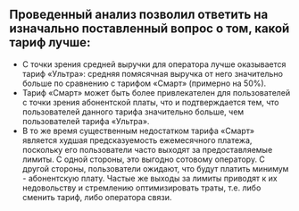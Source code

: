 ## Проведенный анализ позволил ответить на изначально поставленный вопрос о том, какой тариф лучше:

* С точки зрения средней выручки для оператора лучше оказывается тариф «Ультра»: средняя помясячная выручка от него значительно больше по сравнению с тарифом «Смарт» (примерно на 50%).
* Тариф «Смарт» может быть более привлекателен для пользователей с точки зрения абонентской платы, что и подтверждается тем, что пользователей данного тарифа значительно больше, чем пользователей тарифа «Ультра».
* В то же время существенным недостатком тарифа «Смарт» является худшая предсказуемость ежемесячного платежа, поскольку его пользователи часто выходят за предоставляемые лимиты. С одной стороны, это выгодно сотовому оператору. С другой стороны, пользователи ожидают, что будут платить минимум - абонентскую плату. Частые же выходы за лимиты приводят к их недовольству и стремлению оптимизировать траты, т.е. либо сменить тариф, либо оператора связи.
